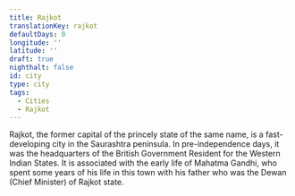 ```yaml
---
title: Rajkot
translationKey: rajkot
defaultDays: 0
longitude: ''
latitude: ''
draft: true
nighthalt: false
id: city
type: city
tags:
  - Cities
  - Rajkot
---
```

Rajkot, the former capital of the princely state of the same name, is a fast-developing city in the Saurashtra peninsula. In pre-independence days, it was the headquarters of the British Government Resident for the Western Indian States. It is associated with the early life of Mahatma Gandhi, who spent some years of his life in this town with his father who was the Dewan (Chief Minister) of Rajkot state.